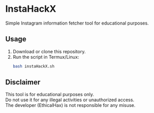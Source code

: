 # InstaHackX

Simple Instagram information fetcher tool for educational purposes.

## Usage

1. Download or clone this repository.
2. Run the script in Termux/Linux:
   ```bash
   bash instaHackX.sh


## Disclaimer

This tool is for educational purposes only.  
Do not use it for any illegal activities or unauthorized access.  
The developer (EthicalHax) is not responsible for any misuse.
